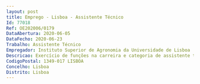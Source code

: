 ```yaml
--- 
layout: post
title: Emprego - Lisboa - Assistente Técnico
Id: 77018
Ref: OE202006/0179
DataAbertura: 2020-06-05
DataFecho: 2020-06-23
Trabalho: Assistente Técnico
Empregador: Instituto Superior de Agronomia da Universidade de Lisboa
Descricao: Exercício de funções na carreira e categoria de assistente técnico, tal como descrito no Anexo referido no n.º 2 do artigo 88.º da LTFP, e de acordo com as atividades inerentes Núcleo de Orçamento, Contabilidade e Faturação da Direção Administrativa e Financeira do Instituto Superior de Agronomia
CodigoPostal: 1349-017 LISBOA
Concelho: Lisboa
Distrito: Lisboa
--- 
```

